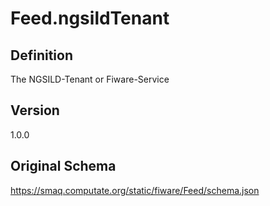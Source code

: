 # Feed.ngsildTenant

## Definition
The NGSILD-Tenant or Fiware-Service

## Version
1.0.0

## Original Schema
https://smaq.computate.org/static/fiware/Feed/schema.json
